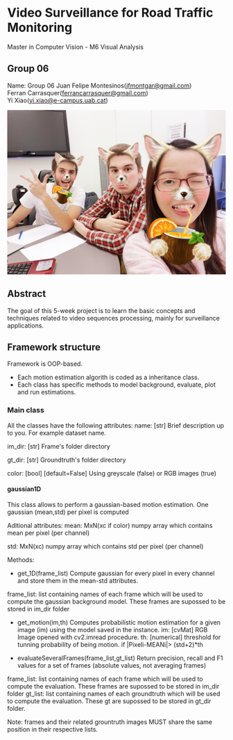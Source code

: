 # Video Surveillance for Road Traffic Monitoring
Master in Computer Vision - M6 Visual Analysis

## Group 06
Name: Group 06 
Juan Felipe Montesinos(jfmontgar@gmail.com)  
Ferran Carrasquer(ferrancarrasquer@gmail.com)  
Yi Xiao(yi.xiao@e-campus.uab.cat)  

![](header.jpeg)
## Abstract   
The goal of this 5-week project is to learn the basic concepts and techniques related to video sequences processing, mainly for surveillance applications.

## Framework structure
Framework is OOP-based. 
* Each motion estimation algorith is coded as a inheritance class.
* Each class has specific methods to model background, evaluate, plot and run estimations.

### Main class
All the classes have the following attributes:
name: [str] Brief description up to you. For example dataset name.

im_dir: [str] Frame's folder directory

gt_dir: [str] Groundtruth's folder directory

color: [bool] [default=False] Using greyscale (false) or RGB images (true)

#### gaussian1D
This class allows to perform a gaussian-based motion estimation. One gaussian (mean,std) per pixel is computed

Aditional attributes:
mean: MxN(xc if color) numpy array which contains mean per pixel (per channel)

std:  MxN(xc) numpy array which contains std per pixel (per channel)

Methods:
* get_1D(frame_list)
Compute gaussian for every pixel in every channel and store them in the mean-std attributes.

frame_list: list containing names of each frame which will be used to compute the gaussian background model. These frames
are supossed to be stored in im_dir folder

* get_motion(im,th)
Computes probabilistic motion estimation for a given image (im) using the model saved in the instance.
im: [cvMat] RGB Image opened with cv2.imread procedure.
th: [numerical] threshold for tunning probability of being motion.
		if |Pixeli-MEANi|> (std+2)*th 

* evaluateSeveralFrames(frame_list,gt_list)
Return precision, recall and F1 values for a set of frames (absolute values, not averaging frames)

frame_list: list containing names of each frame which will be used to compute the evaluation. These frames
are supossed to be stored in im_dir folder
gt_list: list containing names of each groundtruth which will be used to compute the evaluation. These gt
are supossed to be stored in gt_dir folder.

Note: frames and their related grountruth images MUST share the same position in their respective lists.


